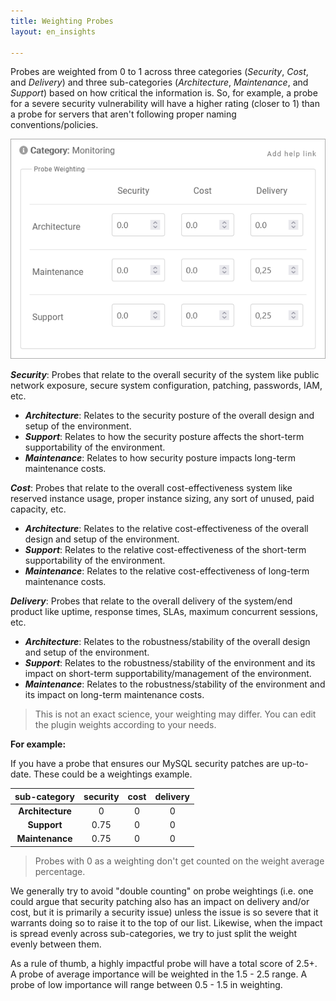```yaml
---
title: Weighting Probes
layout: en_insights

--- 
```


Probes are weighted from 0 to 1 across three categories (_Security_, _Cost_, and _Delivery_) and three sub-categories (_Architecture_, _Maintenance_, and _Support_) based on how critical the information is. So, for example, a probe for a severe security vulnerability will have a higher rating (closer to 1) than a probe for servers that aren't following proper naming conventions/policies.

![weightingProbes](/user/images-insights/weightingProbes.png) 

**_Security_**: Probes that relate to the overall security of the system like public network exposure, secure system configuration, patching, passwords, IAM, etc.
- **_Architecture_**: Relates to the security posture of the overall design and setup of the environment.
- **_Support_**: Relates to how the security posture affects the short-term supportability of the environment.
- **_Maintenance_**: Relates to how security posture impacts long-term maintenance costs.

**_Cost_**: Probes that relate to the overall cost-effectiveness system like reserved instance usage, proper instance sizing, any sort of unused, paid capacity, etc.
- **_Architecture_**: Relates to the relative cost-effectiveness of the overall design and setup of the environment.
- **_Support_**: Relates to the relative cost-effectiveness of the short-term supportability of the environment.
- **_Maintenance_**: Relates to the relative cost-effectiveness of long-term maintenance costs.

**_Delivery_**: Probes that relate to the overall delivery of the system/end product like uptime, response times, SLAs, maximum concurrent sessions, etc.
- **_Architecture_**: Relates to the robustness/stability of the overall design and setup of the environment.
- **_Support_**: Relates to the robustness/stability of the environment and its impact on short-term supportability/management of the environment.
- **_Maintenance_**: Relates to the robustness/stability of the environment and its impact on long-term maintenance costs. 


> This is not an exact science, your weighting may differ. You can edit the plugin weights according to your needs.


**For example:**

If you have a probe that ensures our MySQL security patches are up-to-date. These could be a weightings example.

|   sub-category   |   security   |     cost     |   delivery   |
|:----------------:|:------------:|:------------:|:------------:|
| **Architecture** |      0       |      0       |       0      |
|   **Support**    |     0.75     |      0       |       0      |
|  **Maintenance** |     0.75     |      0       |       0      |


> Probes with 0 as a weighting don't get counted on the weight average percentage.

We generally try to avoid "double counting" on probe weightings (i.e. one could argue that security patching also has an impact on delivery and/or cost, but it is primarily a security issue) unless the issue is so severe that it warrants doing so to raise it to the top of our list.  Likewise, when the impact is spread evenly across sub-categories, we try to just split the weight evenly between them.

As a rule of thumb, a highly impactful probe will have a total score of 2.5+.  A probe of average importance will be weighted in the 1.5 - 2.5 range.  A probe of low importance will range between 0.5 - 1.5 in weighting.
